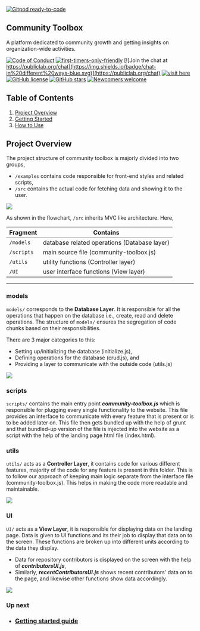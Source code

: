 [![Gitpod ready-to-code](https://img.shields.io/badge/Gitpod-ready--to--code-blue?logo=gitpod)](https://gitpod.io/#https://github.com/publiclab/community-toolbox)

## Community Toolbox

A platform dedicated to community growth and getting insights on organization-wide activities.

[![Code of Conduct](https://img.shields.io/badge/code-of%20conduct-green.svg)](https://publiclab.org/conduct)
[![first-timers-only-friendly](http://img.shields.io/badge/first--timers--only-friendly-lightgray.svg?style=flat-square)](https://code.publiclab.org#r=all)
[![Join the chat at https://publiclab.org/chat](https://img.shields.io/badge/chat-in%20different%20ways-blue.svg)](https://publiclab.org/chat)
[![visit here](https://img.shields.io/badge/live_at-URL-yellow)](https://code.publiclab.org/)
[![GitHub license](https://img.shields.io/github/license/publiclab/community-toolbox)](https://github.com/publiclab/community-toolbox/blob/main/LICENSE)
[![GitHub stars](https://img.shields.io/github/stars/publiclab/community-toolbox)](https://github.com/publiclab/community-toolbox/stargazers)
[![Newcomers welcome](https://img.shields.io/badge/newcomers-welcome-pink.svg)](https://code.publiclab.org)


## Table of Contents

1. [Project Overview](#project-overview)
2. [Getting Started](./docs/getting_started.md)
2. [How to Use](./docs/usage.md)


## Project Overview

The project structure of community toolbox is majorly divided into two groups,
- `/examples` contains code responsible for front-end styles and related scripts,
- `/src` contains the actual code for fetching data and showing it to the user.

![](./images/overview.png)

As shown in the flowchart, `/src` inherits MVC like architecture. Here,

Fragment | Contains
--- | ---
`/models` | database related operations (Database layer)
`/scripts` | main source file (community-toolbox.js)
`/utils` | utility functions (Controller layer)
`/UI` | user interface functions (View layer)

---

### models

`models/` corresponds to the **Database Layer**. It is responsible for all the operations that happen on the database i.e., create, read and delete operations. The structure of `models/` ensures the segregation of code chunks based on their responsibilities.

There are 3 major categories to this:
- Setting up/initializing the database (initialize.js),
- Defining operations for the database (crud.js), and
- Providing a layer to communicate with the outside code (utils.js)

![](./images/models.png)


### scripts

`scripts/` contains the main entry point **_community-toolbox.js_** which is responsible for plugging every single functionality to the website. This file provides an interface to communicate with every feature that is present or is to be added later on. This file then gets bundled up with the help of grunt and that bundled-up version of the file is injected into the website as a script with the help of the landing page html file (index.html).


### utils

`utils/` acts as a **Controller Layer**, it contains code for various different features, majority of the code for any feature is present in this folder. This is to follow our approach of keeping main logic separate from the interface file (community-toolbox.js). This helps in making the code more readable and maintainable.


![](./images/utilscripts.png)

### UI

`UI/` acts as a **View Layer**, it is responsible for displaying data on the landing page. Data is given to UI functions and its their job to display that data on to the screen. These functions are broken up into different units according to the data they display.

- Data for repository contributors is displayed on the screen with the help of **_contributorsUI.js_**,
- Similarly, **_recentContributorsUI.js_** shows recent contributors' data on to the page, and likewise other functions show data accordingly.


![](./images/UI.png)


### Up next

 - ### [Getting started guide](./docs/getting_started.md)
 
